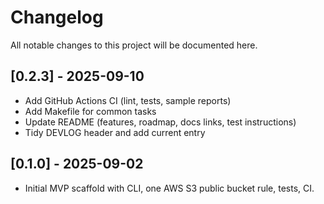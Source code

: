 # Changelog

All notable changes to this project will be documented here.

## [0.2.3] - 2025-09-10
- Add GitHub Actions CI (lint, tests, sample reports)
- Add Makefile for common tasks
- Update README (features, roadmap, docs links, test instructions)
- Tidy DEVLOG header and add current entry

## [0.1.0] - 2025-09-02
- Initial MVP scaffold with CLI, one AWS S3 public bucket rule, tests, CI.
